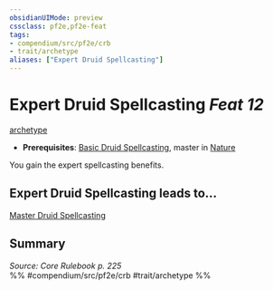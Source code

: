 ```yaml
---
obsidianUIMode: preview
cssclass: pf2e,pf2e-feat
tags:
- compendium/src/pf2e/crb
- trait/archetype
aliases: ["Expert Druid Spellcasting"]
---
```

# Expert Druid Spellcasting  *Feat 12*  
[archetype](../../rules/traits/archetype.md)  

- **Prerequisites**: [Basic Druid Spellcasting](basic-druid-spellcasting.md), master in [Nature](../skills.md#Nature)

You gain the expert spellcasting benefits.

## Expert Druid Spellcasting leads to...

[Master Druid Spellcasting](master-druid-spellcasting.md)

## Summary

*Source: Core Rulebook p. 225*  
%% #compendium/src/pf2e/crb #trait/archetype %%
